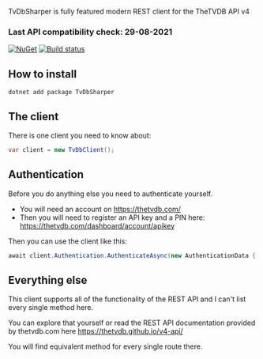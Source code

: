 TvDbSharper is fully featured modern REST client for the TheTVDB API v4

### Last API compatibility check: 29-08-2021

[![NuGet](https://img.shields.io/nuget/v/TvDbSharper.svg?maxAge=2592000?style=plastic)](https://www.nuget.org/packages/TvDbSharper/)  [![Build status](https://ci.appveyor.com/api/projects/status/yt4ng6wtcd1nrd3b/branch/master?svg=true)](https://ci.appveyor.com/project/HristoKolev/tvdbsharper/branch/master)

## How to install

```
dotnet add package TvDbSharper
```

## The client

There is one client you need to know about:

```C#
var client = new TvDbClient();
```
## Authentication

Before you do anything else you need to authenticate yourself.

* You will need an account on https://thetvdb.com/
* Then you will need to register an API key and a PIN here: https://thetvdb.com/dashboard/account/apikey

Then you can use the client like this:

```C#
await client.Authentication.AuthenticateAsync(new AuthenticationData { ApiKey = "ApiKey", Pin = "PIN" });
```

## Everything else

This client supports all of the functionality of the REST API and I can't list every single method here.

You can explore that yourself or read the REST API documentation provided by thetvdb.com here https://thetvdb.github.io/v4-api/

You will find equivalent method for every single route there.
